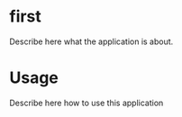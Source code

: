 first
=====

Describe here what the application is about.

Usage
=====

Describe here how to use this application
